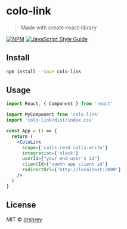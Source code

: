 # colo-link

> Made with create-react-library

[![NPM](https://img.shields.io/npm/v/colo-link.svg)](https://www.npmjs.com/package/colo-link) [![JavaScript Style Guide](https://img.shields.io/badge/code_style-standard-brightgreen.svg)](https://standardjs.com)

## Install

```bash
npm install --save colo-link
```

## Usage

```jsx
import React, { Component } from 'react'

import MyComponent from 'colo-link'
import 'colo-link/dist/index.css'

const App = () => {
  return (
    <ColoLink
      scope={'calls:read calls:write'}
      integration={'slack'}
      userId={"your end-user's id"}
      clientId={'oauth app client id'}
      redirectUrl={'http://localhost:3000'}
    />
  )
}

```

## License

MIT © [drshrey](https://github.com/drshrey)
